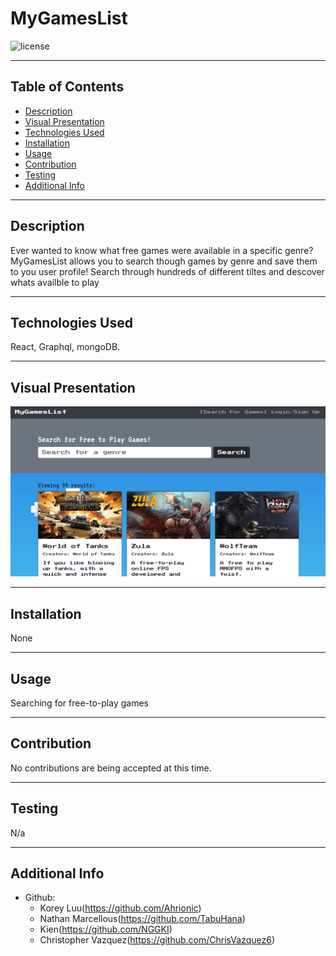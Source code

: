 # MyGamesList

  ![license](https://img.shields.io/badge/license-MIT-blue)

  ***
  ## Table of Contents
  - [Description](#description)
  - [Visual Presentation](#visual-presentation)
  - [Technologies Used](#technologies-used)
  - [Installation](#installation)
  - [Usage](#usage)
  - [Contribution](#contribution)
  - [Testing](#testing)
  - [Additional Info](#additional-info)

  ***
  ## Description
  Ever wanted to know what free games were available in a specific genre? MyGamesList allows you to search though games by genre and save them to you user profile! Search through hundreds of different tiltes and descover whats availble to play

  ***
  ## Technologies Used
  React, Graphql, mongoDB.

  ***
  ## Visual Presentation
  ![VisualPresentation](images/Screenshot_1.png)

  ***
  ## Installation
  None

  ***
  ## Usage
  Searching for free-to-play games

  ***
  ## Contribution
  No contributions are being accepted at this time.

  ***
  ## Testing
  N/a

  ***
  ## Additional Info
  - Github: 
      - Korey Luu(https://github.com/Ahrionic)
      - Nathan Marcellous(https://github.com/TabuHana)
      - Kien(https://github.com/NGGKI)
      - Christopher Vazquez(https://github.com/ChrisVazquez6)
